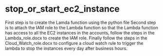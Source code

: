 # stop_or_start_ec2_instance
First step is to create the Lamda function using the python file
Second step is to attach the IAM role to the Lambda function so that the Lambda function has access to all the EC2 instances in the accounts, follow the steps in the Lambda_role.docx to create the IAM role.
Finally follow the steps in the Cloud_Watch_role.docx to configure a cloud watch rule to trigger the lambda to stop the instances every day after business hours. 

